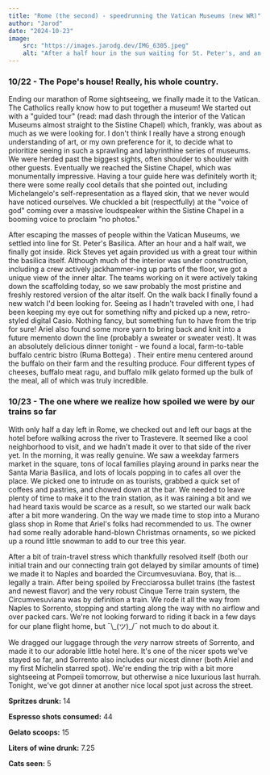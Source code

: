 ```yaml
---
title: "Rome (the second) - speedrunning the Vatican Museums (new WR)"
author: "Jarod"
date: "2024-10-23"
image:
    src: "https://images.jarodg.dev/IMG_6305.jpeg"
    alt: "After a half hour in the sun waiting for St. Peter's, and an hour to go, you do what you have to do to survive. Including improvised capris."
---
```


### 10/22 - The Pope's house! Really, his whole country.

Ending our marathon of Rome sightseeing, we finally made it to the Vatican. The Catholics really know how to put together a museum! We started out with a "guided tour" (read: mad dash through the interior of the Vatican Museums almost straight to the Sistine Chapel) which, frankly, was about as much as we were looking for. I don't think I really have a strong enough understanding of art, or my own preference for it, to decide what to prioritize seeing in such a sprawling and labyrinthine series of museums. We were herded past the biggest sights, often shoulder to shoulder with other guests. Eventually we reached the Sistine Chapel, which was monumentally impressive. Having a tour guide here was definitely worth it; there were some really cool details that she pointed out, including Michelangelo's self-representation as a flayed skin, that we never would have noticed ourselves. We chuckled a bit (respectfully) at the "voice of god" coming over a massive loudspeaker within the Sistine Chapel in a booming voice to proclaim "no photos."

After escaping the masses of people within the Vatican Museums, we settled into line for St. Peter's Basilica. After an hour and a half wait, we finally got inside. Rick Steves yet again provided us with a great tour within the basilica itself. Although much of the interior was under construction, including a crew actively jackhammer-ing up parts of the floor, we got a unique view of the inner altar. The teams working on it were actively taking down the scaffolding today, so we saw probably the most pristine and freshly restored version of the altar itself. On the walk back I finally found a new watch I'd been looking for. Seeing as I hadn't traveled with one, I had been keeping my eye out for something nifty and picked up a new, retro-styled digital Casio. Nothing fancy, but something fun to have from the trip for sure! Ariel also found some more yarn to bring back and knit into a future memento down the line (probably a sweater or sweater vest). It was an absolutely delicious dinner tonight - we found a local, farm-to-table buffalo centric bistro (Ruma Bottega) . Their entire menu centered around the buffalo on their farm and the resulting produce. Four different types of cheeses, buffalo meat ragu, and buffalo milk gelato formed up the bulk of the meal, all of which was truly incredible.

### 10/23 - The one where we realize how spoiled we were by our trains so far

With only half a day left in Rome, we checked out and left our bags at the hotel before walking across the river to Trastevere. It seemed like a cool neighborhood to visit, and we hadn't made it over to that side of the river yet. In the morning, it was really genuine. We saw a weekday farmers market in the square, tons of local families playing around in parks near the Santa Maria Basilica, and lots of locals popping in to cafes all over the place. We picked one to intrude on as tourists, grabbed a quick set of coffees and pastries, and chowed down at the bar. We needed to leave plenty of time to make it to the train station, as it was raining a bit and we had heard taxis would be scarce as a result, so we started our walk back after a bit more wandering. On the way we made time to stop into a Murano glass shop in Rome that Ariel's folks had recommended to us. The owner had some really adorable hand-blown Christmas ornaments, so we picked up a round little snowman to add to our tree this year.

After a bit of train-travel stress which thankfully resolved itself (both our initial train and our connecting train got delayed by similar amounts of time) we made it to Naples and boarded the Circumvesuviana. Boy, that is... legally a train. After being spoiled by Frecciarossa bullet trains (the fastest and newest flavor) and the very robust Cinque Terre train system, the Circumvesuviana was by definition a train. We rode it all the way from Naples to Sorrento, stopping and starting along the way with no airflow and over packed cars. We're not looking forward to riding it back in a few days for our plane flight home, but ¯\\\_(ツ)\_/¯ not much to do about it.

We dragged our luggage through the _very_ narrow streets of Sorrento, and made it to our adorable little hotel here. It's one of the nicer spots we've stayed so far, and Sorrento also includes our nicest dinner (both Ariel and my first Michelin starred spot). We're ending the trip with a bit more sightseeing at Pompeii tomorrow, but otherwise a nice luxurious last hurrah. Tonight, we've got dinner at another nice local spot just across the street.

**Spritzes drunk:** 14

**Espresso shots consumed:** 44

**Gelato scoops:** 15

**Liters of wine drunk:** 7.25

**Cats seen:** 5
